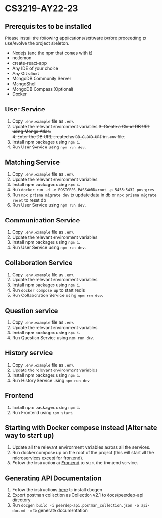 # CS3219-AY22-23

## Prerequisites to be installed

Please install the following applications/software before proceeding to use/evolve the project
skeleton.

- Nodejs (and the npm that comes with it)
- nodemon
- create-react-app
- Any IDE of your choice
- Any Git client
- MongoDB Community Server
- MongoShell
- MongoDB Compass (Optional)
- Docker

## User Service

1. Copy `.env.example` file as `.env`.
2. Update the relevant environment variables
   ~~3. Create a Cloud DB URL using Mongo Atlas.~~  
   ~~4. Enter the DB URL created as `DB_CLOUD_URI` in `.env` file.~~
3. Install npm packages using `npm i`.
4. Run User Service using `npm run dev`.

## Matching Service

1. Copy `.env.example` file as `.env`.
2. Update the relevant environment variables
3. Install npm packages using `npm i`.
4. Run `docker run -d -e POSTGRES_PASSWORD=root -p 5455:5432 postgres`
5. Run `npx prisma migrate dev` to update data in db or `npx prisma migrate reset` to reset db
6. Run User Service using `npm run dev`.

## Communication Service

1. Copy `.env.example` file as `.env`.
2. Update the relevant environment variables
3. Install npm packages using `npm i`.
4. Run User Service using `npm run dev`.

## Collaboration Service

1. Copy `.env.example` file as `.env`.
2. Update the relevant environment variables
3. Install npm packages using `npm i`.
4. Run `docker compose up` to start redis
5. Run Collaboration Service using `npm run dev`.

## Question service

1. Copy `.env.example` file as `.env`.
2. Update the relevant environment variables
3. Install npm packages using `npm i`.
4. Run Question Service using `npm run dev`.

## History service

1. Copy `.env.example` file as `.env`.
2. Update the relevant environment variables
3. Install npm packages using `npm i`.
4. Run History Service using `npm run dev`.

## Frontend

1. Install npm packages using `npm i`.
2. Run Frontend using `npm start`.

## Starting with Docker compose instead (Alternate way to start up)

1. Update all the relevant environment variables across all the services.
2. Run docker compose up on the root of the project (this will start all the microservices except for frontend).
3. Follow the instruction at [Frontend](#Frontend) to start the frontend service.

## Generating API Documentation

1. Follow the instructions [here](https://github.com/thedevsaddam/docgen) to install docgen
2. Export postman collection as Collection v2.1 to docs/peerdep-api directory
3. Run `docgen build -i peerdep-api.postman_collection.json -o api-doc.md -m` to generate documentation

